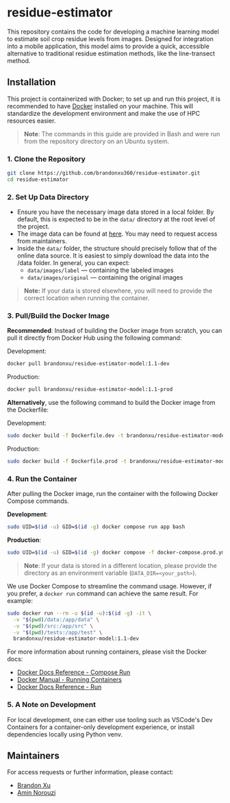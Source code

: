 # residue-estimator

This repository contains the code for developing a machine learning model to estimate soil crop residue levels from images. Designed for integration into a mobile application, this model aims to provide a quick, accessible alternative to traditional residue estimation methods, like the line-transect method.

## Installation

This project is containerized with Docker; to set up and run this project, it is recommended to have [Docker](https://www.docker.com/products/docker-desktop) installed on your machine. This will standardize the development environment and make the use of HPC resources easier.

> **Note**: The commands in this guide are provided in Bash and were run from the repository directory on an Ubuntu system.

### 1. Clone the Repository

```bash
git clone https://github.com/brandonxu360/residue-estimator.git
cd residue-estimator
```

### 2. Set Up Data Directory

- Ensure you have the necessary image data stored in a local folder. By default, this is expected to be in the `data/` directory at the root level of the project.
- The image data can be found at [here](https://emailwsu-my.sharepoint.com/:f:/r/personal/kirtir_wsu_edu/Documents/Projects_Agroecosystems/Brandon/Images/working_images/images?csf=1&web=1&e=P4VUv1). You may need to request access from maintainers.
- Inside the `data/` folder, the structure should precisely follow that of the online data source. It is easiest to simply download the data into the /data folder. In general, you can expect:
  - `data/images/label` — containing the labeled images
  - `data/images/original` — containing the original images

> **Note:** If your data is stored elsewhere, you will need to provide the correct location when running the container.

### 3. Pull/Build the Docker Image

**Recommended**: Instead of building the Docker image from scratch, you can pull it directly from Docker Hub using the following command:

Development:
```bash
docker pull brandonxu/residue-estimator-model:1.1-dev
```

Production:
```bash
docker pull brandonxu/residue-estimator-model:1.1-prod
```

**Alternatively**, use the following command to build the Docker image from the Dockerfile:

Development:
```bash
sudo docker build -f Dockerfile.dev -t brandonxu/residue-estimator-model:1.1-dev .
```

Production:
```bash
sudo docker build -f Dockerfile.prod -t brandonxu/residue-estimator-model:1.1-prod .
```

### 4. Run the Container

After pulling the Docker image, run the container with the following Docker Compose commands.

**Development**:
```bash
sudo UID=$(id -u) GID=$(id -g) docker compose run app bash
```

**Production**:

```bash
sudo UID=$(id -u) GID=$(id -g) docker compose -f docker-compose.prod.yml run app bash
```

> **Note**: If your data is stored in a different location, please provide the directory as an environment variable (`DATA_DIR=<your_path>`).

We use Docker Compose to streamline the command usage. However, if you prefer, a `docker run` command can 
achieve the same result. For example:

```bash
sudo docker run --rm -u $(id -u):$(id -g) -it \
  -v "$(pwd)/data:/app/data" \
  -v "$(pwd)/src:/app/src" \
  -v "$(pwd)/tests:/app/test" \
  brandonxu/residue-estimator-model:1.1-dev
```

For more information about running containers, please visit the Docker docs: 
- [Docker Docs Reference - Compose Run](https://docs.docker.com/compose/reference/run)
- [Docker Manual - Running Containers](https://docs.docker.com/engine/containers/run/)
- [Docker Docs Reference - Run](https://docs.docker.com/reference/cli/docker/container/run/)

### 5. A Note on Development
For local development, one can either use tooling such as VSCode's Dev Containers for a container-only development experience, or install dependencies locally using Python venv. 

## Maintainers

For access requests or further information, please contact:

- [Brandon Xu](mailto:brandon.xu@wsu.edu)
- [Amin Norouzi](mailto:a.norouzikandelati@wsu.edu)
